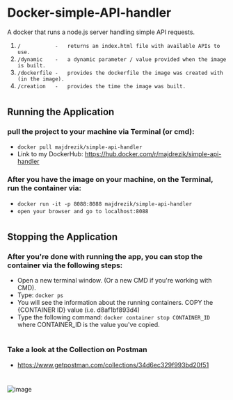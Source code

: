 # Docker-simple-API-handler
A docker that runs a node.js server handling simple API requests.
     
   1) `/           -   returns an index.html file with available APIs to use.`
   2) `/dynamic    -   a dynamic parameter / value provided when the image is built.`
   3) `/dockerfile -   provides the dockerfile the image was created with (in the image).`
   4) `/creation   -   provides the time the image was built.` 
   
#
## Running the Application

 
### pull the project to your machine via Terminal (or cmd):
  - `docker pull majdrezik/simple-api-handler` 
  -  Link to my DockerHub: https://hub.docker.com/r/majdrezik/simple-api-handler
  
### After you have the image on your machine, on the Terminal, run the container via:
 - `docker run -it -p 8088:8088 majdrezik/simple-api-handler`
 - `open your browser and go to localhost:8088`

#
## Stopping the Application


### After you're done with running the app, you can stop the container via the following steps:
- Open a new terminal window. (Or a new CMD if you're working with CMD).
- Type:
`docker ps`
- You will see the information about the running containers. COPY the {CONTAINER ID} value (i.e. d8af1bf893d4)
- Type the following command:
`docker container stop CONTAINER_ID` where CONTAINER_ID is the value you've copied.

#     
### Take a look at the Collection on Postman
 - https://www.getpostman.com/collections/34d6ec329f993bd20f51
   
#   
![image](https://user-images.githubusercontent.com/39953455/147858936-a808abc5-4f17-429f-a60f-dd261019d449.png)


